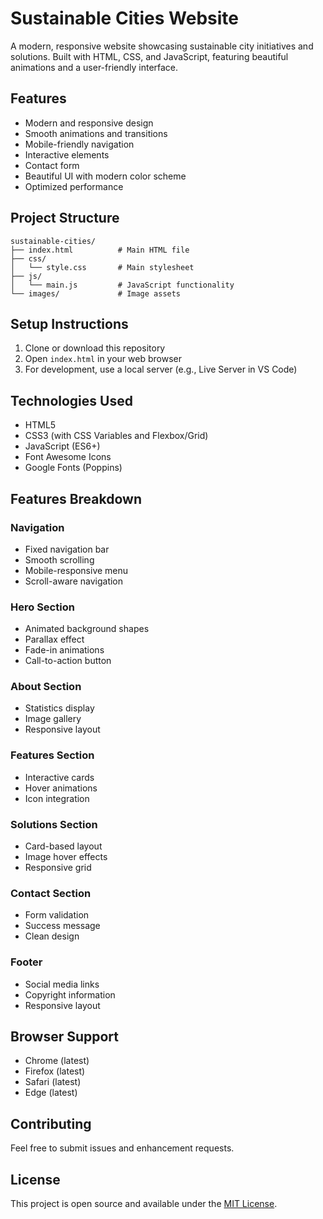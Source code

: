 # Sustainable Cities Website

A modern, responsive website showcasing sustainable city initiatives and solutions. Built with HTML, CSS, and JavaScript, featuring beautiful animations and a user-friendly interface.

## Features

- Modern and responsive design
- Smooth animations and transitions
- Mobile-friendly navigation
- Interactive elements
- Contact form
- Beautiful UI with modern color scheme
- Optimized performance

## Project Structure

```
sustainable-cities/
├── index.html          # Main HTML file
├── css/
│   └── style.css       # Main stylesheet
├── js/
│   └── main.js         # JavaScript functionality
└── images/             # Image assets
```

## Setup Instructions

1. Clone or download this repository
2. Open `index.html` in your web browser
3. For development, use a local server (e.g., Live Server in VS Code)

## Technologies Used

- HTML5
- CSS3 (with CSS Variables and Flexbox/Grid)
- JavaScript (ES6+)
- Font Awesome Icons
- Google Fonts (Poppins)

## Features Breakdown

### Navigation

- Fixed navigation bar
- Smooth scrolling
- Mobile-responsive menu
- Scroll-aware navigation

### Hero Section

- Animated background shapes
- Parallax effect
- Fade-in animations
- Call-to-action button

### About Section

- Statistics display
- Image gallery
- Responsive layout

### Features Section

- Interactive cards
- Hover animations
- Icon integration

### Solutions Section

- Card-based layout
- Image hover effects
- Responsive grid

### Contact Section

- Form validation
- Success message
- Clean design

### Footer

- Social media links
- Copyright information
- Responsive layout

## Browser Support

- Chrome (latest)
- Firefox (latest)
- Safari (latest)
- Edge (latest)

## Contributing

Feel free to submit issues and enhancement requests.

## License

This project is open source and available under the [MIT License](LICENSE).
